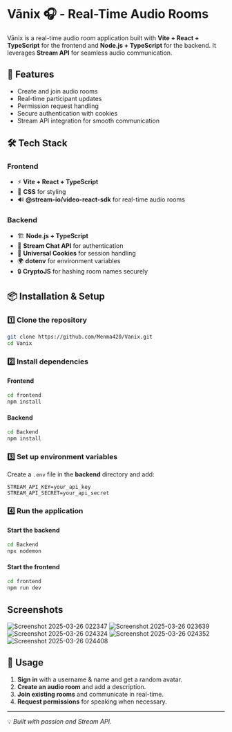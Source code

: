 # Vānix 🎧 - Real-Time Audio Rooms

Vānix is a real-time audio room application built with **Vite + React + TypeScript** for the frontend and **Node.js + TypeScript** for the backend. It leverages **Stream API** for seamless audio communication.

## 🚀 Features
- Create and join audio rooms
- Real-time participant updates
- Permission request handling
- Secure authentication with cookies
- Stream API integration for smooth communication

## 🛠️ Tech Stack
### Frontend
- ⚡ **Vite + React + TypeScript**
- 🎨 **CSS** for styling
- 🔊 **@stream-io/video-react-sdk** for real-time audio rooms

### Backend
- 🏗️ **Node.js + TypeScript**
- 🔐 **Stream Chat API** for authentication
- 🍪 **Universal Cookies** for session handling
- 🌍 **dotenv** for environment variables
- 🔒 **CryptoJS** for hashing room names securely

## 📦 Installation & Setup
### 1️⃣ Clone the repository
```bash
git clone https://github.com/Menma420/Vanix.git
cd Vanix
```

### 2️⃣ Install dependencies
#### Frontend
```bash
cd frontend
npm install
```
#### Backend
```bash
cd Backend
npm install
```

### 3️⃣ Set up environment variables
Create a `.env` file in the **backend** directory and add:
```
STREAM_API_KEY=your_api_key
STREAM_API_SECRET=your_api_secret
```

### 4️⃣ Run the application
#### Start the backend
```bash
cd Backend
npx nodemon
```
#### Start the frontend
```bash
cd frontend
npm run dev
```

## Screenshots

![Screenshot 2025-03-26 022347](https://github.com/user-attachments/assets/9bc07547-3769-4b08-a8a5-d2c1ca3a4627)
![Screenshot 2025-03-26 023639](https://github.com/user-attachments/assets/a0087b37-33d3-4298-a9a2-f9227b81663c)
![Screenshot 2025-03-26 024324](https://github.com/user-attachments/assets/dfd16463-8775-4aca-8a1e-0eb50d947179)
![Screenshot 2025-03-26 024352](https://github.com/user-attachments/assets/ba6f9825-7d84-41f8-ab34-540464ad60fe)
![Screenshot 2025-03-26 024408](https://github.com/user-attachments/assets/2319f349-2f94-42b4-bd10-497bdbbfc08f)



## 🎯 Usage
1. **Sign in** with a username & name and get a random avatar.
2. **Create an audio room** and add a description.
3. **Join existing rooms** and communicate in real-time.
4. **Request permissions** for speaking when necessary.

---
💡 *Built with passion and Stream API.*

